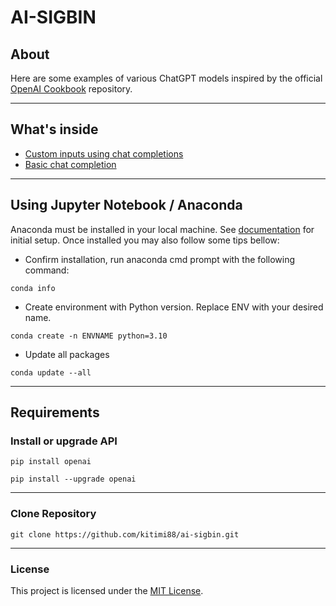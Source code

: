 # AI-SIGBIN

## About

Here are some examples of various ChatGPT models inspired by the official [OpenAI Cookbook](https://github.com/openai/openai-cookbook) repository. 

---
## What's inside

* [Custom inputs using chat completions](./examples/custom_gpt_turbo.ipynb)
* [Basic chat completion](./examples/chat_completions.ipynb)

---
## Using Jupyter Notebook / Anaconda

Anaconda must be installed in your local machine. See [documentation](https://conda.io/projects/conda/en/latest/user-guide/install/index.html) for initial setup. Once installed you may also follow some tips bellow:

- Confirm installation, run anaconda cmd prompt with the following command:
```
conda info
```

- Create environment with Python version. Replace ENV with your desired name.
```
conda create -n ENVNAME python=3.10
```
- Update all packages
```
conda update --all
```

---
## Requirements

### Install or upgrade API
```
pip install openai
```

```
pip install --upgrade openai
```

---

### Clone Repository

```
git clone https://github.com/kitimi88/ai-sigbin.git
```

---
### License
This project is licensed under the [MIT License](./LICENSE).